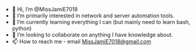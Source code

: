- 👋 Hi, I’m @MissJamiE7018
- 👀 I’m primarily interested in network and server automation tools.
- 🌱 I’m currently learning everything I can (but mainly need to learn bash, python)
- 💞️ I’m looking to collaborate on anything I have knowledge about.
- 📫 How to reach me - email MissJamiE7018@gmail.com

<!---
MissJamiE7018/MissJamiE7018 is a ✨ special ✨ repository because its `README.md` (this file) appears on your GitHub profile.
You can click the Preview link to take a look at your changes.
--->
